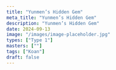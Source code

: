 ```yaml
---
title: "Yunmen’s Hidden Gem"
meta_title: "Yunmen’s Hidden Gem"
description: "Yunmen’s Hidden Gem"
date: 2024-09-13
image: "/images/image-placeholder.jpg"
types: ["Type 1"]
masters: [""]
tags: ["Koan"]
draft: false
---
```


